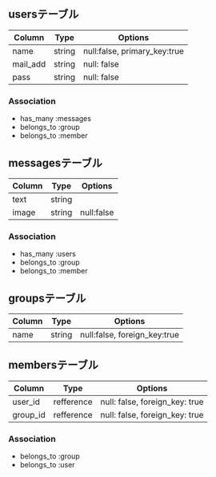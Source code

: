 ## usersテーブル

|Column|Type|Options|
|------|----|-------|
|name|string|null:false, primary_key:true|
|mail_add|string|null: false|
|pass|string|null: false|

### Association
- has_many :messages
- belongs_to :group
- belongs_to :member

## messagesテーブル

|Column|Type|Options|
|------|----|-------|
|text|string|
|image|string|null:false|
### Association
- has_many :users
- belongs_to :group
- belongs_to :member

## groupsテーブル

|Column|Type|Options|
|------|----|-------|
|name|string|null:false, foreign_key:true|


## membersテーブル

|Column|Type|Options|
|------|----|-------|
|user_id|refference|null: false, foreign_key: true|
|group_id|refference|null: false, foreign_key: true|

### Association
- belongs_to :group
- belongs_to :user
